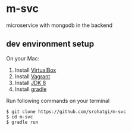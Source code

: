# m-svc #

microservice with mongodb in the backend

## dev environment setup ##

On your Mac:

1. Install [VirtualBox](https://www.virtualbox.org/)
2. Install [Vagrant](https://www.vagrantup.com/)
3. Install [JDK 8](http://www.oracle.com/technetwork/java/javase/downloads/jdk8-downloads-2133151.html)
4. Install [gradle](https://gradle.org/gradle-download/)


Run following commands on your terminal

    $ git clone https://github.com/srohatgi/m-svc
    $ cd m-svc
    $ gradle run

